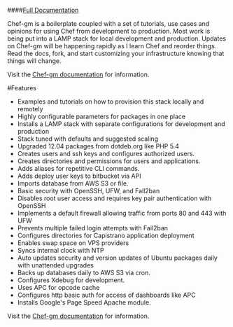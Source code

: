 ####[Full Documentation](http://jsnrkd.github.io/chef-gm)

Chef-gm is a boilerplate coupled with a set of tutorials, use cases and opinions for using Chef from development to production.  Most work is being put into a LAMP stack for local development and production.  Updates on Chef-gm will be happening rapidly as I learn Chef and reorder things.  Read the docs, fork, and start customizing your infrastructure knowing that things will change.

Visit the [Chef-gm documentation](http://jsnrkd.github.io/chef-gm) for information.


#Features

- Examples and tutorials on how to provision this stack locally and remotely
- Highly configurable parameters for packages in one place
- Installs a LAMP stack with separate configurations for development and production
- Stack tuned with defaults and suggested scaling
- Upgraded 12.04 packages from dotdeb.org like PHP 5.4
- Creates users and ssh keys and configures authorized users.
- Creates directories and permissions for users and applications.
- Adds aliases for repetitive CLI commands.
- Adds deploy user keys to bitbucket via API
- Imports database from AWS S3 or file.
- Basic security with OpenSSH, UFW, and Fail2ban 
- Disables root user access and requires key pair authentication with OpenSSH
- Implements a default firewall allowing traffic from ports 80 and 443 with UFW
- Prevents multiple failed login attempts with Fail2ban
- Configures directories for Capistrano application deployment
- Enables swap space on VPS providers
- Syncs internal clock with NTP
- Auto updates security and version updates of Ubuntu packages daily with unattended upgrades
- Backs up databases daily to AWS S3 via cron.
- Configures Xdebug for development.
- Uses APC for opcode cache
- Configures http basic auth for access of dashboards like APC
- Installs Google's Page Speed Apache module.


Visit the [Chef-gm documentation](http://jsnrkd.github.io/chef-gm) for information.
